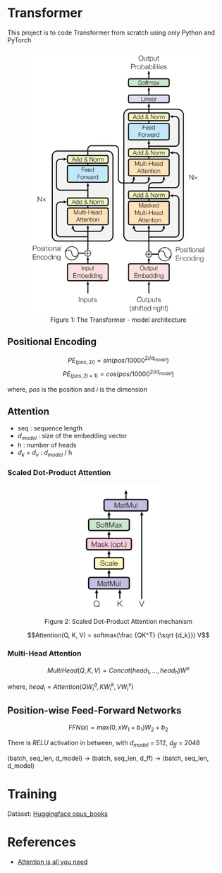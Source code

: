 # Transformer

This project is to code Transformer from scratch using only Python and PyTorch

<div align="center">

  <img alt="Transformer" src="./assets/Transformer.png" width=400 height=600/>
  <br/>
  <figcaption>Figure 1: The Transformer - model architecture</figcaption>

</div>

## Positional Encoding

$$PE_{(pos, 2i)} = sin(pos/10000^{2i/d_{model}})$$
$$PE_{(pos, 2i + 1)} = cos(pos/10000^{2i/d_{model}})$$

where, $pos$ is the position and $i$ is the dimension

## Attention

- seq : sequence length
- $d_{model}$ : size of the embedding vector
- h : number of heads
- $d_k$ = $d_v$ : $d_{model}$ / h

### Scaled Dot-Product Attention

<div align="center">

  <img alt="Scaled Dot-Product Attention" src="./assets/Scaled Dot-Product Attention.png" width=200 height=300/>
  <br/>
  <figcaption>Figure 2: Scaled Dot-Product Attention mechanism</figcaption>

</div>

$$Attention(Q, K, V) =  softmax(\frac {QK^T} {\sqrt {d_k}}) V$$

### Multi-Head Attention

$$MultiHead(Q, K, V) = Concat(head_1, \dots, head_h)W^o$$

where, $head_i = Attention(QW^q_i, KW^k_i, VW^v_i)$

## Position-wise Feed-Forward Networks

$$FFN(x) = max(0, xW_1 + b_1)W_2 + b_2$$

There is $RELU$ activation in between, with $d_{model}$ = 512, $d_{ff}$ = 2048

(batch, seq_len, d_model) -> (batch, seq_len, d_ff) -> (batch, seq_len, d_model)

# Training

Dataset: [Huggingface opus_books](https://huggingface.co/datasets/Helsinki-NLP/opus_books)

# References

- [Attention is all you need](https://arxiv.org/abs/1706.03762)
